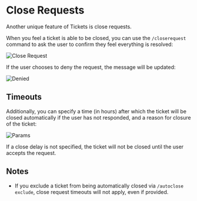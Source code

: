 # Close Requests
Another unique feature of Tickets is close requests.

When you feel a ticket is able to be closed, you can use the `/closerequest` command to ask the user to confirm they feel everything is resolved:

![Close Request](/img/close_request.webp)

If the user chooses to deny the request, the message will be updated:

![Denied](/img/close_request_deny.webp)

## Timeouts
Additionally, you can specify a time (in hours) after which the ticket will be closed automatically if the user has not responded, and a reason for closure of the ticket:

![Params](/img/close_request_params.webp)

If a close delay is not specified, the ticket will not be closed until the user accepts the request.

## Notes
- If you exclude a ticket from being automatically closed via `/autoclose exclude`, close request timeouts will not apply, even if provided.

